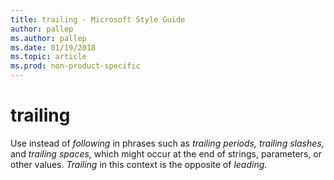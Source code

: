 ```yaml
---
title: trailing - Microsoft Style Guide
author: pallep
ms.author: pallep
ms.date: 01/19/2018
ms.topic: article
ms.prod: non-product-specific
---
```


# trailing

Use instead of *following* in phrases such as *trailing periods,* *trailing slashes,* and *trailing spaces,* which might occur at the end of strings, parameters, or other values. *Trailing* in this context is the opposite of *leading.*
